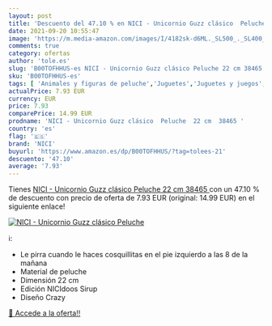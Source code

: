 ```yaml
---
layout: post
title: 'Descuento del 47.10 % en NICI - Unicornio Guzz clásico  Peluche  '
date: 2021-09-20 10:55:47
image: 'https://m.media-amazon.com/images/I/4182sk-d6ML._SL500_._SL400_.jpg'
comments: true
category: ofertas
author: 'tole.es'
slug: 'B00TOFHHUS-es NICI - Unicornio Guzz clásico Peluche 22 cm 38465'
sku: 'B00TOFHHUS-es'
tags: [ 'Animales y figuras de peluche','Juguetes','Juguetes y juegos','Peluches','nici','peluche', ]
actualPrice: 7.93 EUR
currency: EUR
price: 7.93
comparePrice: 14.99 EUR
prodname: 'NICI - Unicornio Guzz clásico  Peluche  22 cm  38465 '
country: 'es'
flag: '🇪🇸'
brand: 'NICI'
buyurl: 'https://www.amazon.es/dp/B00TOFHHUS/?tag=tolees-21'
descuento: '47.10'
average: '7.93'
---
```


Tienes [NICI - Unicornio Guzz clásico  Peluche  22 cm  38465 ](https://www.amazon.es/dp/B00TOFHHUS/?tag=tolees-21) con un 47.10 % de descuento con precio de oferta de 7.93 EUR (original: 14.99 EUR) en el siguiente enlace!

[![NICI - Unicornio Guzz clásico  Peluche  ](https://m.media-amazon.com/images/I/4182sk-d6ML._SL500_._SL400_.jpg)](https://www.amazon.es/dp/B00TOFHHUS/?tag=tolees-21)

ℹ️:

- Le pirra cuando le haces cosquillitas en el pie izquierdo a las 8 de la mañana
- Material de peluche
- Dimensión 22 cm
- Edición NICIdoos Sirup
- Diseño Crazy

[🛒 Accede a la oferta!!](https://www.amazon.es/dp/B00TOFHHUS/?tag=tolees-21)
